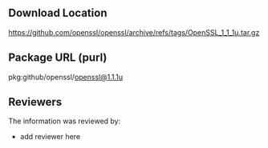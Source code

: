 ## Download Location

https://github.com/openssl/openssl/archive/refs/tags/OpenSSL_1_1_1u.tar.gz

## Package URL (purl)

pkg:github/openssl/openssl@1.1.1u

## Reviewers

The information was reviewed by:

* add reviewer here
